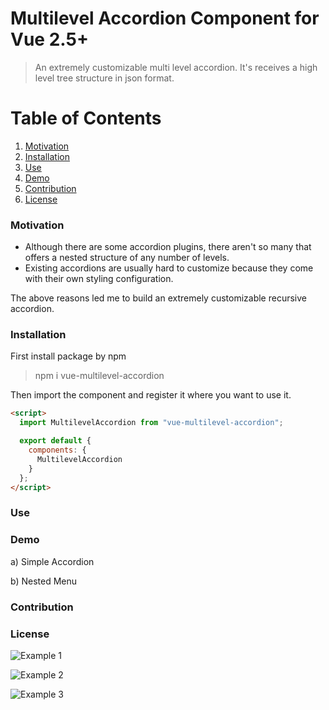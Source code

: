 # Multilevel Accordion Component for Vue 2.5+

> An extremely customizable multi level accordion. It's receives a high level tree structure in json format.

# Table of Contents

1. [Motivation](#motivation)
2. [Installation](#installation)
3. [Use](#use)
4. [Demo](#demo)
5. [Contribution](#contribution)
6. [License](#license)

### Motivation

- Although there are some accordion plugins, there aren't so many that offers a nested structure of any number of levels.
- Existing accordions are usually hard to customize because they come with their own styling configuration.

The above reasons led me to build an extremely customizable recursive accordion.

### Installation

First install package by npm

> npm i vue-multilevel-accordion

Then import the component and register it where you want to use it.

```html
<script>
  import MultilevelAccordion from "vue-multilevel-accordion";

  export default {
    components: {
      MultilevelAccordion
    }
  };
</script>
```

### Use

### Demo

a) Simple Accordion

b) Nested Menu

### Contribution

### License

![Example 1](https://github.com/stgoddv/vue-multilevel-accordion/blob/develop/static/example1.gif?raw=true)

![Example 2](https://github.com/stgoddv/vue-multilevel-accordion/blob/develop/static/example2.gif?raw=true)

![Example 3](https://github.com/stgoddv/vue-multilevel-accordion/blob/develop/static/example3.gif?raw=true)
